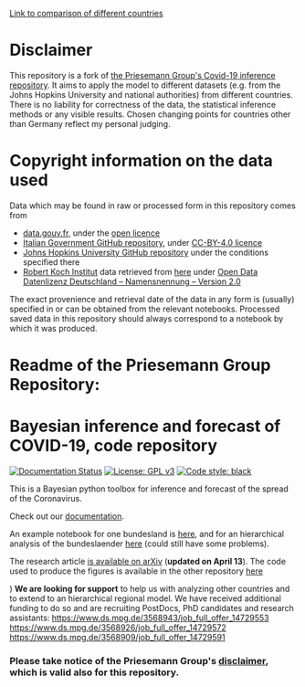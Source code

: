 [Link to comparison of different countries](scripts/Comparison.html)
# Disclaimer
This repository is a fork of [the Priesemann Group's Covid-19 inference repository](https://github.com/Priesemann-Group/covid19_inference). It aims to apply the model to different datasets (e.g. from the Johns Hopkins University and national authorities) from different countries. There is no liability for correctness of the data, the statistical inference methods or any visible results. Chosen changing points for countries other than Germany reflect my personal judging.

# Copyright information on the data used
Data which may be found in raw or processed form in this repository comes from
- [data.gouv.fr](https://www.data.gouv.fr/en/datasets/donnees-hospitalieres-relatives-a-lepidemie-de-covid-19/#_), under the [open licence](https://www.etalab.gouv.fr/wp-content/uploads/2018/11/open-licence.pdf)
- [Italian Government GitHub repository](https://github.com/pcm-dpc/COVID-19), under [CC-BY-4.0 licence](https://creativecommons.org/licenses/by/4.0/deed.en)
- [Johns Hopkins University GitHub repository](https://github.com/CSSEGISandData/COVID-19) under the conditions specified there
- [Robert Koch Institut](https://www.rki.de) data retrieved from [here](https://experience.arcgis.com/experience/478220a4c454480e823b17327b2bf1d4) under [Open Data Datenlizenz Deutschland – Namensnennung – Version 2.0](https://www.govdata.de/dl-de/by-2-0)

The exact provenience and retrieval date of the data in any form is (usually) specified in or can be obtained from the relevant notebooks. Processed saved data in this repository should always correspond to a notebook by which it was produced.
# Readme of the Priesemann Group Repository:
# Bayesian inference and forecast of COVID-19, code repository

[![Documentation Status](https://readthedocs.org/projects/covid19-inference/badge/?version=latest)](https://covid19-inference.readthedocs.io/en/latest/doc/gettingstarted.html)
[![License: GPL v3](https://img.shields.io/badge/License-GPLv3-blue.svg)](https://www.gnu.org/licenses/gpl-3.0)
[![Code style: black](https://img.shields.io/badge/code%20style-black-000000.svg)](https://github.com/psf/black)

This is a Bayesian python toolbox for inference and forecast of the spread of the Coronavirus.

Check out our [documentation](https://covid19-inference.readthedocs.io/en/latest/doc/gettingstarted.html).

An example notebook for one bundesland is [here](scripts/example_one_bundesland.ipynb), and for an hierarchical analysis of the bundeslaender [here](scripts/example_bundeslaender.ipynb) (could still have some problems).

The research article [is available on arXiv](https://arxiv.org/abs/2004.01105) (**updated on April 13**).
The code used to produce the figures is available in the other repository [here](https://github.com/Priesemann-Group/covid19_inference_forecast)

)
**We are looking for support** to help us with analyzing other countries and to extend to an hierarchical regional model. We have received additional funding to do so and are recruiting PostDocs, PhD candidates and research assistants:
https://www.ds.mpg.de/3568943/job_full_offer_14729553
https://www.ds.mpg.de/3568926/job_full_offer_14729572
https://www.ds.mpg.de/3568909/job_full_offer_14729591

### Please take notice of the Priesemann Group's [disclaimer](DISCLAIMER.md), which is valid also for this repository.



